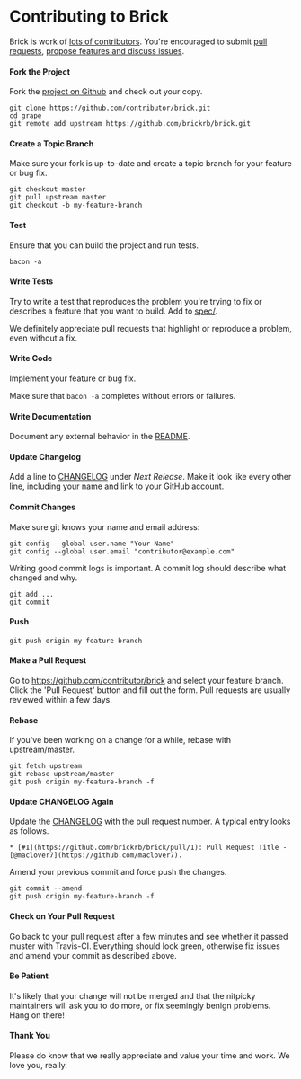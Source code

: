 Contributing to Brick
=====================

Brick is work of [lots of contributors](https://github.com/brickrb/brick/graphs/contributors). You're encouraged to submit [pull requests](https://github.com/brickrb/brick/pulls), [propose features and discuss issues](https://github.com/brickrb/brick/issues).

#### Fork the Project

Fork the [project on Github](https://github.com/brickrb/brick) and check out your copy.

```
git clone https://github.com/contributor/brick.git
cd grape
git remote add upstream https://github.com/brickrb/brick.git
```

#### Create a Topic Branch

Make sure your fork is up-to-date and create a topic branch for your feature or bug fix.

```
git checkout master
git pull upstream master
git checkout -b my-feature-branch
```

#### Test

Ensure that you can build the project and run tests.

```
bacon -a
```

#### Write Tests

Try to write a test that reproduces the problem you're trying to fix or describes a feature that you want to build. Add to [spec/](spec/).

We definitely appreciate pull requests that highlight or reproduce a problem, even without a fix.

#### Write Code

Implement your feature or bug fix.

Make sure that `bacon -a` completes without errors or failures.

#### Write Documentation

Document any external behavior in the [README](README.md).

#### Update Changelog

Add a line to [CHANGELOG](CHANGELOG.md) under *Next Release*. Make it look like every other line, including your name and link to your GitHub account.

#### Commit Changes

Make sure git knows your name and email address:

```
git config --global user.name "Your Name"
git config --global user.email "contributor@example.com"
```

Writing good commit logs is important. A commit log should describe what changed and why.

```
git add ...
git commit
```

#### Push

```
git push origin my-feature-branch
```

#### Make a Pull Request

Go to https://github.com/contributor/brick and select your feature branch. Click the 'Pull Request' button and fill out the form. Pull requests are usually reviewed within a few days.

#### Rebase

If you've been working on a change for a while, rebase with upstream/master.

```
git fetch upstream
git rebase upstream/master
git push origin my-feature-branch -f
```

#### Update CHANGELOG Again

Update the [CHANGELOG](CHANGELOG.md) with the pull request number. A typical entry looks as follows.

```
* [#1](https://github.com/brickrb/brick/pull/1): Pull Request Title - [@maclover7](https://github.com/maclover7).
```

Amend your previous commit and force push the changes.

```
git commit --amend
git push origin my-feature-branch -f
```

#### Check on Your Pull Request

Go back to your pull request after a few minutes and see whether it passed muster with Travis-CI. Everything should look green, otherwise fix issues and amend your commit as described above.

#### Be Patient

It's likely that your change will not be merged and that the nitpicky maintainers will ask you to do more, or fix seemingly benign problems. Hang on there!

#### Thank You

Please do know that we really appreciate and value your time and work. We love you, really.